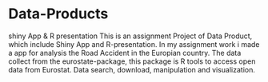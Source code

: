 # Data-Products
shiny App &amp; R presentation
This is an  assignment Project of Data Product, which include Shiny App and R-presentation.
In my assignment work i made a app for analysis the Road Accident in the Europian country. The data collect from the eurostate-package,
this package is R tools to access open data from Eurostat. Data search, download, manipulation and visualization.
